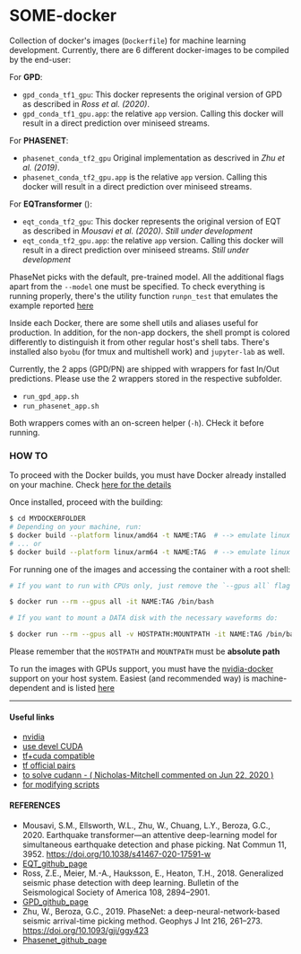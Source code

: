 # SOME-docker

Collection of docker's images (`Dockerfile`) for machine learning development.
Currently, there are 6 different docker-images to be compiled by the end-user:

For **GPD**:
  - `gpd_conda_tf1_gpu`: This docker represents the original version of GPD as
  described in _Ross et al. (2020)_.
  - `gpd_conda_tf1_gpu.app`: the relative `app` version. Calling this docker will result in
    a direct prediction over miniseed streams.

For **PHASENET**:
  - `phasenet_conda_tf2_gpu` Original implementation as descrived in _Zhu et al. (2019)_.
  - `phasenet_conda_tf2_gpu.app` is the relative `app` version. Calling this docker will result in
    a direct prediction over miniseed streams.

For **EQTransformer** ():
  - `eqt_conda_tf2_gpu`: This docker represents the original version of EQT as
  described in _Mousavi et al. (2020)_. _Still under development_
  - `eqt_conda_tf2_gpu.app`: the relative `app` version. Calling this docker will result in
    a direct prediction over miniseed streams. _Still under development_

PhaseNet picks with the default, pre-trained model. All the additional
flags apart from the `--model` one must be specified. To check everything is
running properly,  there's the utility function `runpn_test` that emulates
the example reported [here](https://github.com/wayneweiqiang/PhaseNet/blob/master/docs/example_batch_prediction.ipynb)

Inside each Docker, there are some shell utils and aliases useful for production.
In addition, for the non-app dockers, the shell prompt is colored differently to distinguish
it from other regular host's shell tabs. There's installed also `byobu` (for
tmux and multishell work) and `jupyter-lab` as well.

Currently, the 2 apps (GPD/PN) are shipped with wrappers for fast In/Out predictions.
Please use the 2 wrappers stored in the respective subfolder.

- `run_gpd_app.sh`
- `run_phasenet_app.sh`

Both wrappers comes with an on-screen helper (`-h`). CHeck it before running.


### HOW TO

To proceed with the Docker builds, you must have Docker already installed on your machine.
Check [here for the details](https://docs.docker.com/engine/install/)

Once installed, proceed with the building:
```bash
$ cd MYDOCKERFOLDER
# Depending on your machine, run:
$ docker build --platform linux/amd64 -t NAME:TAG  # --> emulate linux INTEL
# ... or
$ docker build --platform linux/arm64 -t NAME:TAG  # --> emulate linux MAC-M-processor
```

For running one of the images and accessing the container with a root shell:

```bash
# If you want to run with CPUs only, just remove the `--gpus all` flag

$ docker run --rm --gpus all -it NAME:TAG /bin/bash

# If you want to mount a DATA disk with the necessary waveforms do:

$ docker run --rm --gpus all -v HOSTPATH:MOUNTPATH -it NAME:TAG /bin/bash
```

Please remember that the `HOSTPATH` and `MOUNTPATH` must be **absolute path**

To run the images with GPUs support, you must have the [nvidia-docker](https://github.com/NVIDIA/nvidia-docker)
support on your host system. Easiest (and recommended way) is machine-dependent and is listed [here](
https://docs.nvidia.com/datacenter/cloud-native/container-toolkit/install-guide.html#docker)

--------------------------------------------------------------------

#### Useful links

- [nvidia](https://towardsdatascience.com/how-to-properly-use-the-gpu-within-a-docker-container-4c699c78c6d1)
- [use devel CUDA](https://github.com/NVIDIA/nvidia-docker/wiki/CUDA)
- [tf+cuda compatible](https://stackoverflow.com/questions/50622525/which-tensorflow-and-cuda-version-combinations-are-compatible)
- [tf official pairs](https://www.tensorflow.org/install/source#tested_build_configurations)
- [to solve cudann - ( Nicholas-Mitchell commented on Jun 22, 2020 )](https://github.com/tensorflow/tensorflow/issues/20271)
- [for modifying scripts](https://stackoverflow.com/questions/32727594/how-to-pass-arguments-to-shell-script-through-docker-run)

#### REFERENCES
- Mousavi, S.M., Ellsworth, W.L., Zhu, W., Chuang, L.Y., Beroza, G.C., 2020. Earthquake transformer—an attentive deep-learning model for simultaneous earthquake detection and phase picking. Nat Commun 11, 3952. https://doi.org/10.1038/s41467-020-17591-w
- [EQT_github_page](https://github.com/smousavi05/EQTransformer)
- Ross, Z.E., Meier, M.-A., Hauksson, E., Heaton, T.H., 2018. Generalized seismic phase detection with deep learning. Bulletin of the Seismological Society of America 108, 2894–2901.
- [GPD_github_page](https://github.com/interseismic/generalized-phase-detection)
- Zhu, W., Beroza, G.C., 2019. PhaseNet: a deep-neural-network-based seismic arrival-time picking method. Geophys J Int 216, 261–273. https://doi.org/10.1093/gji/ggy423
- [Phasenet_github_page](https://github.com/AI4EPS/PhaseNet)
